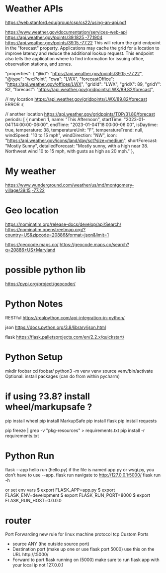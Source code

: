 # Weather APIs
https://web.stanford.edu/group/csp/cs22/using-an-api.pdf


https://www.weather.gov/documentation/services-web-api
https://api.weather.gov/points/39.1825,-77.1904
https://api.weather.gov/points/39.15,-77.22
This will return the grid endpoint in the "forecast" property. Applications may cache the grid for a location to improve latency and reduce the additional lookup request. This endpoint also tells the application where to find information for issuing office, observation stations, and zones.

"properties": {
        "@id": "https://api.weather.gov/points/39.15,-77.22",
        "@type": "wx:Point",
        "cwa": "LWX",
        "forecastOffice": "https://api.weather.gov/offices/LWX",
        "gridId": "LWX",
        "gridX": 89,
        "gridY": 82,
        "forecast": "https://api.weather.gov/gridpoints/LWX/89,82/forecast",

// my location
https://api.weather.gov/gridpoints/LWX/89,82/forecast
ERROR :(

// another location
https://api.weather.gov/gridpoints/TOP/31,80/forecast
periods: [
{
number: 1,
name: "This Afternoon",
startTime: "2023-01-04T14:00:00-06:00",
endTime: "2023-01-04T18:00:00-06:00",
isDaytime: true,
temperature: 38,
temperatureUnit: "F",
temperatureTrend: null,
windSpeed: "10 to 15 mph",
windDirection: "NW",
icon: "https://api.weather.gov/icons/land/day/sct?size=medium",
shortForecast: "Mostly Sunny",
detailedForecast: "Mostly sunny, with a high near 38. Northwest wind 10 to 15 mph, with gusts as high as 20 mph."
},

# My weather
https://www.wunderground.com/weather/us/md/montgomery-village/39.15,-77.22

# Geo location
https://nominatim.org/release-docs/develop/api/Search/
https://nominatim.openstreetmap.org/?country=US&zipcode=20886&format=json&limit=1

https://geocode.maps.co/
https://geocode.maps.co/search?q=20886+US+Maryland


# possible python lib
https://pypi.org/project/geocoder/





# Python Notes
RESTful 
https://realpython.com/api-integration-in-python/

json
https://docs.python.org/3.8/library/json.html

flask
https://flask.palletsprojects.com/en/2.2.x/quickstart/


# Python Setup
mkdir foobar
cd foobar/
python3 -m venv venv
source venv/bin/activate
Optional: install packages (can do from within pycharm)
# if using ?3.8? install wheel/markupsafe ?
 pip install wheel
 pip install MarkupSafe
 pip install flask
 pip install requests

pip freeze | grep -v "pkg-resources" > requirements.txt
pip install -r requirements.txt

# Python Run
flask --app hello run    (hello.py)
if the file is named app.py or wsgi.py, you don’t have to use --app.
flask run
navigate to http://127.0.0.1:5000/
flask run -h <local ip>

or set env vars
$ export FLASK_APP=app.py
$ export FLASK_ENV=development
$ export FLASK_RUN_PORT=8000
$ export FLASK_RUN_HOST=0.0.0.0


# router
Port Forwarding
new rule for linux machine
protocol tcp
Custom Ports
- source ANY (the outside source port)
- Destination port (make up one or use flask port 5000) use this on the URL http://<outside URL>:5000/
- Forward to port flask running on (5000)
make sure to run flask app with your local ip not 127.0.0.1